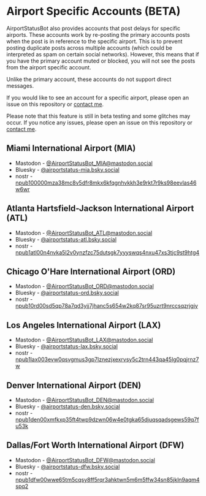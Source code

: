 # Airport Specific Accounts (BETA)

AirportStatusBot also provides accounts that post delays for specific airports. These accounts work by re-posting the primary accounts posts when the post is in reference to the specific airport. This is to prevent posting duplicate posts across multiple accounts (which could be interpreted as spam on certain social networks). However, this means that if you have the primary account muted or blocked, you will not see the posts from the airport specific account.

Unlike the primary account, these accounts do not support direct messages.

If you would like to see an account for a specific airport, please open an issue on this repository or [contact me](https://charlie.fish/contact).

Please note that this feature is still in beta testing and some glitches may occur. If you notice any issues, please open an issue on this repository or [contact me](https://charlie.fish/contact).

## Miami International Airport (MIA)

- Mastodon - [@AirportStatusBot_MIA@mastodon.social](https://mastodon.social/@AirportStatusBot_MIA)
- Bluesky - [@airportstatus-mia.bsky.social](https://bsky.app/profile/airportstatus-mia.bsky.social)
- nostr - [npub100000mza38mc8v5dfr8mkx6kfqgnhvkkh3e9rkt7r9ks98eevlas46w6wr](https://coracle.social/npub100000mza38mc8v5dfr8mkx6kfqgnhvkkh3e9rkt7r9ks98eevlas46w6wr)

## Atlanta Hartsfield-Jackson International Airport (ATL)

- Mastodon - [@AirportStatusBot_ATL@mastodon.social](https://mastodon.social/@AirportStatusBot_ATL)
- Bluesky - [@airportstatus-atl.bsky.social](https://bsky.app/profile/airportstatus-atl.bsky.social)
- nostr - [npub1atl00n4nvka5l2v0ynzfzc75dutsgk7yyyswqs4nxu47xs3tjc9st9htg4](https://coracle.social/npub1atl00n4nvka5l2v0ynzfzc75dutsgk7yyyswqs4nxu47xs3tjc9st9htg4)

## Chicago O'Hare International Airport (ORD)

- Mastodon - [@AirportStatusBot_ORD@mastodon.social](https://mastodon.social/@AirportStatusBot_ORD)
- Bluesky - [@airportstatus-ord.bsky.social](https://bsky.app/profile/airportstatus-ord.bsky.social)
- nostr - [npub10rd00sd5qp78a7qd3yjj7jhanc5s654w2kq87sr95uzrt9nrccsqzrjgjy](https://coracle.social/npub10rd00sd5qp78a7qd3yjj7jhanc5s654w2kq87sr95uzrt9nrccsqzrjgjy)

## Los Angeles International Airport (LAX)

- Mastodon - [@AirportStatusBot_LAX@mastodon.social](https://mastodon.social/@AirportStatusBot_LAX)
- Bluesky - [@airportstatus-lax.bsky.social](https://bsky.app/profile/airportstatus-lax.bsky.social)
- nostr - [npub1lax003evw0qsvgmus3gp7lznezjxexrvsy5c2trn443qa45lg0pqjrnz7w](https://coracle.social/npub1lax003evw0qsvgmus3gp7lznezjxexrvsy5c2trn443qa45lg0pqjrnz7w)

## Denver International Airport (DEN)

- Mastodon - [@AirportStatusBot_DEN@mastodon.social](https://mastodon.social/@AirportStatusBot_DEN)
- Bluesky - [@airportstatus-den.bsky.social](https://bsky.app/profile/airportstatus-den.bsky.social)
- nostr - [npub1den00xmfkxp35ft4twp9dzwn06w4e0tgka65djuqsqadsgews59q7fu53k](https://coracle.social/npub1den00xmfkxp35ft4twp9dzwn06w4e0tgka65djuqsqadsgews59q7fu53k)

## Dallas/Fort Worth International Airport (DFW)

- Mastodon - [@AirportStatusBot_DFW@mastodon.social](https://mastodon.social/@AirportStatusBot_DFW)
- Bluesky - [@airportstatus-dfw.bsky.social](https://bsky.app/profile/airportstatus-dfw.bsky.social)
- nostr - [npub1dfw00wwe65tm5cqsy8ff5rqr3ahktwn5m6m5ffw34sn85jkln9aqm4spq2](https://coracle.social/npub1dfw00wwe65tm5cqsy8ff5rqr3ahktwn5m6m5ffw34sn85jkln9aqm4spq2)

